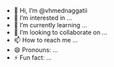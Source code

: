 - 👋 Hi, I’m @vhmednaggatii
- 👀 I’m interested in ...
- 🌱 I’m currently learning ...
- 💞️ I’m looking to collaborate on ...
- 📫 How to reach me ...
- 😄 Pronouns: ...
- ⚡ Fun fact: ...

<!---
vhmednaggatii/vhmednaggatii is a ✨ special ✨ repository because its `README.md` (this file) appears on your GitHub profile.
You can click the Preview link to take a look at your changes.
--->

